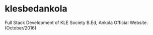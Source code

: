 # klesbedankola
Full Stack Development of KLE Society B.Ed, Ankola Official Website. (October/2016)
